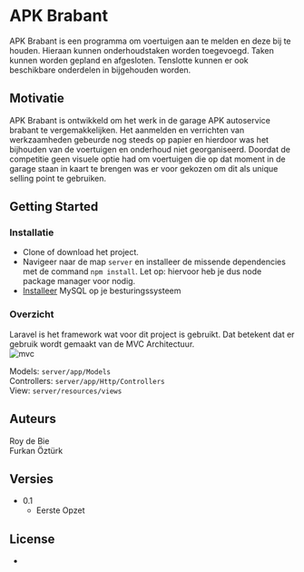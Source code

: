 # APK Brabant

APK Brabant is een programma om voertuigen aan te melden en deze bij te houden. Hieraan kunnen onderhoudstaken worden toegevoegd. 
Taken kunnen worden gepland en afgesloten. Tenslotte kunnen er ook beschikbare onderdelen in bijgehouden worden.

## Motivatie

APK Brabant is ontwikkeld om het werk in de garage APK autoservice brabant te vergemakkelijken. Het aanmelden en verrichten van werkzaamheden gebeurde nog steeds op papier en hierdoor was het bijhouden van de voertuigen en onderhoud niet georganiseerd. 
Doordat de competitie geen visuele optie had om voertuigen die op dat moment in de garage staan in kaart te brengen was er voor gekozen om dit als unique selling point te gebruiken.

## Getting Started

### Installatie

* Clone of download het project.
* Navigeer naar de map `server` en installeer de missende dependencies met de command `npm install`. Let op: hiervoor heb je dus node package manager voor nodig.
* [Installeer](https://dev.mysql.com/doc/refman/8.0/en/installing.html) MySQL op je besturingssysteem

### Overzicht

Laravel is het framework wat voor dit project is gebruikt. Dat betekent dat er gebruik wordt gemaakt van de MVC Architectuur. <br>
![mvc](https://user-images.githubusercontent.com/50831308/144837058-9a61e086-bbf5-461e-bb45-a88493859aa4.jpg)<br>

Models: `server/app/Models` <br>
Controllers: `server/app/Http/Controllers` <br>
View: `server/resources/views` <br>


## Auteurs

Roy de Bie <br>
Furkan Öztürk

## Versies

* 0.1
    * Eerste Opzet

## License

-
